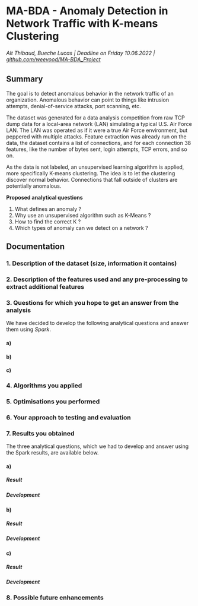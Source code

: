 # MA-BDA - Anomaly Detection in Network Traffic with K-means Clustering

###### Alt Thibaud, Bueche Lucas | Deadline on Friday 10.06.2022 | [github.com/weevood/MA-BDA_Project](https://github.com/weevood/MA-BDA_Project)

## Summary

The goal is to detect anomalous behavior in the network traffic of an organization. Anomalous behavior can point to things like intrusion attempts, denial-of-service attacks, port scanning, etc.

The dataset was generated for a data analysis competition from raw TCP dump data for a local-area network (LAN) simulating a typical U.S. Air Force LAN. The LAN was operated as if it were a true Air Force environment, but peppered with multiple attacks. Feature extraction was already run on the data, the dataset contains a list of connections, and for each connection 38 features, like the number of bytes sent, login attempts, TCP errors, and so on.

As the data is not labeled, an unsupervised learning algorithm is applied, more specifically K-means clustering. The idea is to let the clustering discover normal behavior. Connections that fall outside of clusters are potentially anomalous.

**Proposed analytical questions**

1. What defines an anomaly ?
2. Why use an unsupervised algorithm such as K-Means ?
3. How to find the correct K ?
4. Which types of anomaly can we detect on a network ?

## Documentation

### 1. Description of the dataset (size, information it contains)

### 2. Description of the features used and any pre-processing to extract additional features

### 3. Questions for which you hope to get an answer from the analysis

We have decided to develop the following analytical questions and answer them using *Spark*.

#### a) 
#### b) 
#### c) 

### 4. Algorithms you applied

### 5. Optimisations you performed

### 6. Your approach to testing and evaluation

### 7. Results you obtained

The three analytical questions, which we had to develop and answer using the Spark results, are available below.

#### a) 
##### Result
##### Development

#### b)  
##### Result
##### Development

#### c)  
##### Result
##### Development

### 8. Possible future enhancements